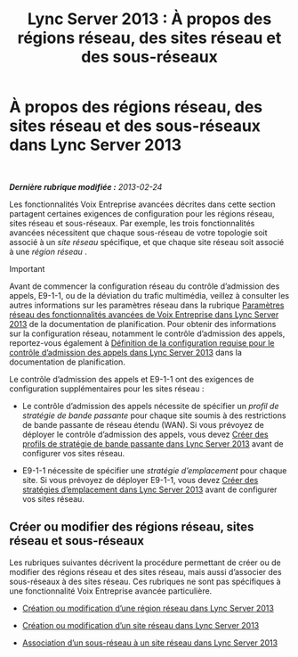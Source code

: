 ﻿---
title: 'Lync Server 2013 : À propos des régions réseau, des sites réseau et des sous-réseaux'
TOCTitle: À propos des régions réseau, des sites réseau et des sous-réseaux
ms:assetid: 6662123a-d011-408c-a290-92b2a8589943
ms:mtpsurl: https://technet.microsoft.com/fr-fr/library/Gg398467(v=OCS.15)
ms:contentKeyID: 49297449
ms.date: 05/20/2016
mtps_version: v=OCS.15
ms.translationtype: HT
---

# À propos des régions réseau, des sites réseau et des sous-réseaux dans Lync Server 2013

 

_**Dernière rubrique modifiée :** 2013-02-24_

Les fonctionnalités Voix Entreprise avancées décrites dans cette section partagent certaines exigences de configuration pour les régions réseau, sites réseau et sous-réseaux. Par exemple, les trois fonctionnalités avancées nécessitent que chaque sous-réseau de votre topologie soit associé à un *site réseau* spécifique, et que chaque site réseau soit associé à une *région réseau* .

> [!IMPORTANT]  
> Avant de commencer la configuration réseau du contrôle d’admission des appels, E9-1-1, ou de la déviation du trafic multimédia, veillez à consulter les autres informations sur les paramètres réseau dans la rubrique <a href="lync-server-2013-network-settings-for-the-advanced-enterprise-voice-features.md">Paramètres réseau des fonctionnalités avancées de Voix Entreprise dans Lync Server 2013</a> de la documentation de planification. Pour obtenir des informations sur la configuration réseau, notamment le contrôle d’admission des appels, reportez-vous également à <a href="lync-server-2013-defining-your-requirements-for-call-admission-control.md">Définition de la configuration requise pour le contrôle d’admission des appels dans Lync Server 2013</a> dans la documentation de planification.

Le contrôle d’admission des appels et E9-1-1 ont des exigences de configuration supplémentaires pour les sites réseau :

  - Le contrôle d’admission des appels nécessite de spécifier un *profil de stratégie de bande passante* pour chaque site soumis à des restrictions de bande passante de réseau étendu (WAN). Si vous prévoyez de déployer le contrôle d’admission des appels, vous devez [Créer des profils de stratégie de bande passante dans Lync Server 2013](lync-server-2013-create-bandwidth-policy-profiles.md) avant de configurer vos sites réseau.

  - E9-1-1 nécessite de spécifier une *stratégie d’emplacement* pour chaque site. Si vous prévoyez de déployer E9-1-1, vous devez [Créer des stratégies d’emplacement dans Lync Server 2013](lync-server-2013-create-location-policies.md) avant de configurer vos sites réseau.

## Créer ou modifier des régions réseau, sites réseau et sous-réseaux

Les rubriques suivantes décrivent la procédure permettant de créer ou de modifier des régions réseau et des sites réseau, mais aussi d’associer des sous-réseaux à des sites réseau. Ces rubriques ne sont pas spécifiques à une fonctionnalité Voix Entreprise avancée particulière.

  - [Création ou modification d’une région réseau dans Lync Server 2013](lync-server-2013-create-or-modify-a-network-region.md)

  - [Création ou modification d’un site réseau dans Lync Server 2013](lync-server-2013-create-or-modify-a-network-site.md)

  - [Association d’un sous-réseau à un site réseau dans Lync Server 2013](lync-server-2013-associate-a-subnet-with-a-network-site.md)

